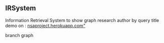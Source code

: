 ## IRSystem
Information Retrieval System to show graph research author by query title
demo on : <a href="nsaproject.herokuapp.com">nsaproject.herokuapp.com"</a>

branch graph
